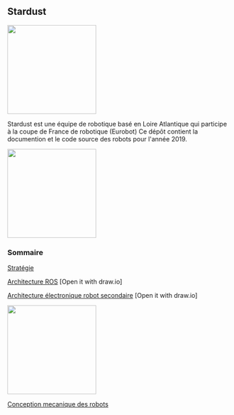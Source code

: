 ## Stardust

<img src="https://github.com/julienbayle/stardust/raw/master/docs/images/team_logo_stardust.png" width="200" />

Stardust est une équipe de robotique basé en Loire Atlantique qui participe à la coupe de France de robotique (Eurobot)
Ce dépôt contient la documention et le code source des robots pour l'année 2019.

<img src="https://github.com/julienbayle/stardust/raw/master/docs/images/table.png" width="200" />

### Sommaire

[Stratégie](strategy.md)

[Architecture ROS](architecture/ros.xml) [Open it with draw.io]

[Architecture électronique robot secondaire](architecture/r2_electronic.xml) [Open it with draw.io]

<img src="https://github.com/julienbayle/stardust/raw/master/docs/images/secondary_3d.png" width="200" />

[Conception mecanique des robots](https://github.com/julienbayle/stardust/tree/master/docs/mechanics)